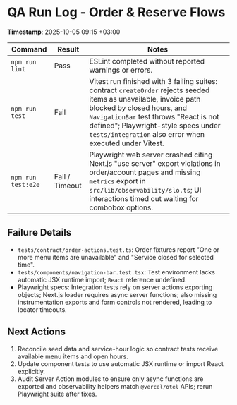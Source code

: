 # QA Run Log - Order & Reserve Flows

**Timestamp**: 2025-10-05 09:15 +03:00

| Command | Result | Notes |
| --- | --- | --- |
| `npm run lint` | Pass | ESLint completed without reported warnings or errors. |
| `npm run test` | Fail | Vitest run finished with 3 failing suites: contract `createOrder` rejects seeded items as unavailable, invoice path blocked by closed hours, and `NavigationBar` test throws "React is not defined"; Playwright-style specs under `tests/integration` also error when executed under Vitest. |
| `npm run test:e2e` | Fail / Timeout | Playwright web server crashed citing Next.js "use server" export violations in order/account pages and missing `metrics` export in `src/lib/observability/slo.ts`; UI interactions timed out waiting for combobox options. |

## Failure Details
- `tests/contract/order-actions.test.ts`: Order fixtures report "One or more menu items are unavailable" and "Service closed for selected time".
- `tests/components/navigation-bar.test.tsx`: Test environment lacks automatic JSX runtime import; `React` reference undefined.
- Playwright specs: Integration tests rely on server actions exporting objects; Next.js loader requires async server functions; also missing instrumentation exports and form controls not rendered, leading to locator timeouts.

## Next Actions
1. Reconcile seed data and service-hour logic so contract tests receive available menu items and open hours.
2. Update component tests to use automatic JSX runtime or import React explicitly.
3. Audit Server Action modules to ensure only async functions are exported and observability helpers match `@vercel/otel` APIs; rerun Playwright suite after fixes.

